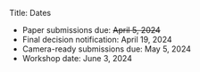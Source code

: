 Title: Dates

- Paper submissions due: <del>April 5, 2024</del>
- Final decision notification: April 19, 2024
- Camera-ready submissions due: May 5, 2024 
- Workshop date: June 3, 2024
